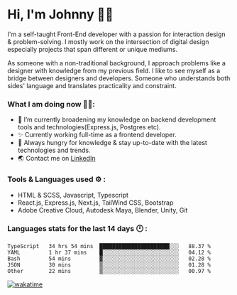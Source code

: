 # Hi, I'm Johnny 👋🧑‍

I'm a self-taught Front-End developer with a passion for interaction design & problem-solving. I mostly work on the intersection of digital design especially projects that span different or unique mediums.

As someone with a non-traditional background, I approach problems like a designer with knowledge from my previous field. I like to see myself as a bridge between designers and developers. Someone who understands both sides' language and translates practicality and constraint.

### What I am doing now 🧑‍💻:

- 🔭 I’m currently broadening my knowledge on backend development tools and technologies(Express.js, Postgres etc).
- ✨ Currently working full-time as a frontend developer.
- 📖 Always hungry for knowledge & stay up-to-date with the latest technologies and trends.
- 🌏 Contact me on [LinkedIn](https://www.linkedin.com/in/johchai/)

### Tools & Languages used ⚙️ :

- HTML & SCSS, Javascript, Typescript
- React.js, Express.js, Next.js, TailWind CSS, Bootstrap
- Adobe Creative Cloud, Autodesk Maya, Blender, Unity, Git

### Languages stats for the last 14 days 🕛 :

<!--START_SECTION:waka-->

```text
TypeScript   34 hrs 54 mins  ██████████████████████░░░   88.37 %
YAML         1 hr 37 mins    █░░░░░░░░░░░░░░░░░░░░░░░░   04.12 %
Bash         54 mins         ▓░░░░░░░░░░░░░░░░░░░░░░░░   02.28 %
JSON         30 mins         ▒░░░░░░░░░░░░░░░░░░░░░░░░   01.28 %
Other        22 mins         ▒░░░░░░░░░░░░░░░░░░░░░░░░   00.97 %
```

<!--END_SECTION:waka-->

[![wakatime](https://wakatime.com/badge/user/0cd14e89-b357-451d-b5c1-4a79286fb5a6.svg)](https://wakatime.com/@0cd14e89-b357-451d-b5c1-4a79286fb5a6)
